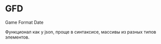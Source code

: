 GFD
===

Game Format Date

Функционал как у json, проще в синтаксисе, массивы из разных типов элементов.
